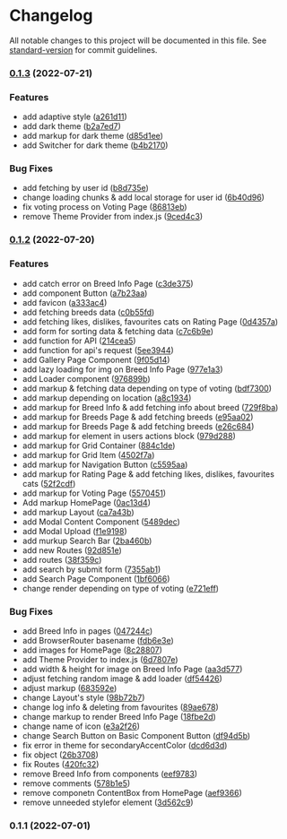 # Changelog

All notable changes to this project will be documented in this file. See [standard-version](https://github.com/conventional-changelog/standard-version) for commit guidelines.

### [0.1.3](https://github.com/PavlinaAntipova/MI_2022_Front-end_test/compare/v0.1.2...v0.1.3) (2022-07-21)


### Features

* add adaptive style ([a261d11](https://github.com/PavlinaAntipova/MI_2022_Front-end_test/commit/a261d11ae6e192d17217983e5eba67e9a4f34477))
* add dark theme ([b2a7ed7](https://github.com/PavlinaAntipova/MI_2022_Front-end_test/commit/b2a7ed747a10ff6c688f420ddbce8df79a6ad5c8))
* add markup for dark theme ([d85d1ee](https://github.com/PavlinaAntipova/MI_2022_Front-end_test/commit/d85d1eedc936daf32331221fc0872071824d0b2b))
* add Switcher for dark theme ([b4b2170](https://github.com/PavlinaAntipova/MI_2022_Front-end_test/commit/b4b2170a01453da0137e3ece5570a8186c0e9925))


### Bug Fixes

* add fetching by user id ([b8d735e](https://github.com/PavlinaAntipova/MI_2022_Front-end_test/commit/b8d735ea76d7ff8ab7d1612fbd3a0f9e09b79a54))
* change loading chunks & add local storage for user id ([6b40d96](https://github.com/PavlinaAntipova/MI_2022_Front-end_test/commit/6b40d96ad40472103af8597b5d0a95fe573135b5))
* fix voting process on Voting Page ([86813eb](https://github.com/PavlinaAntipova/MI_2022_Front-end_test/commit/86813eb5560e0e75aad08734126e2cfa1e07bee0))
* remove Theme Provider from index.js ([9ced4c3](https://github.com/PavlinaAntipova/MI_2022_Front-end_test/commit/9ced4c3bf4a4166c21f56dfcdcf8e3ccb171f8e3))

### [0.1.2](https://github.com/PavlinaAntipova/MI_2022_Front-end_test/compare/v0.1.1...v0.1.2) (2022-07-20)


### Features

* add catch error on Breed Info Page ([c3de375](https://github.com/PavlinaAntipova/MI_2022_Front-end_test/commit/c3de375598b48720986377bb5fc2ba84a4dad416))
* add component Button ([a7b23aa](https://github.com/PavlinaAntipova/MI_2022_Front-end_test/commit/a7b23aabacbf5404157bd5118518292555b99b30))
* add favicon ([a333ac4](https://github.com/PavlinaAntipova/MI_2022_Front-end_test/commit/a333ac4246419c18964c09e00c5b2dfe85160f51))
* add fetching breeds data ([c0b55fd](https://github.com/PavlinaAntipova/MI_2022_Front-end_test/commit/c0b55fd2ac1a44323fbd87e5b5dcd6ad87f3a042))
* add fetching likes, dislikes, favourites cats on Rating Page ([0d4357a](https://github.com/PavlinaAntipova/MI_2022_Front-end_test/commit/0d4357af5cd66e2a0945d3e6bbca8f6467c06803))
* add form for sorting data & fetching data ([c7c6b9e](https://github.com/PavlinaAntipova/MI_2022_Front-end_test/commit/c7c6b9e2816eefebbec36a250e7cf51ab7beaeac))
* add function for API ([214cea5](https://github.com/PavlinaAntipova/MI_2022_Front-end_test/commit/214cea5e7bbabeb48446ae86aee8206a8f42a53a))
* add function for api's request ([5ee3944](https://github.com/PavlinaAntipova/MI_2022_Front-end_test/commit/5ee39448e296be0ddfd4aa872745a4b35ff92e02))
* add Gallery Page Component ([9f05d14](https://github.com/PavlinaAntipova/MI_2022_Front-end_test/commit/9f05d14b7b8d5dddb0cc46382c2ebba51bf01ab3))
* add lazy loading for img on Breed Info Page ([977e1a3](https://github.com/PavlinaAntipova/MI_2022_Front-end_test/commit/977e1a36a8c5804dfd6f87d46093d2e4b6818fb0))
* add Loader component ([976899b](https://github.com/PavlinaAntipova/MI_2022_Front-end_test/commit/976899b1618dc0b102eeb07c46652d166f013930))
* add markup & fetching data depending on type of voting ([bdf7300](https://github.com/PavlinaAntipova/MI_2022_Front-end_test/commit/bdf7300026036868d286b6ce723d36fa544fa7c8))
* add markup depending on location ([a8c1934](https://github.com/PavlinaAntipova/MI_2022_Front-end_test/commit/a8c19341af34de0129e5b69534d787a26b2512a8))
* add markup for Breed Info & add fetching info about breed ([729f8ba](https://github.com/PavlinaAntipova/MI_2022_Front-end_test/commit/729f8ba7a00cd7b83ab052b1bf289e5d4395c186))
* add markup for Breeds Page & add fetching breeds ([e95aa02](https://github.com/PavlinaAntipova/MI_2022_Front-end_test/commit/e95aa02732802796d9ed97aae8099cdccce3bc45))
* add markup for Breeds Page & add fetching breeds ([e26c684](https://github.com/PavlinaAntipova/MI_2022_Front-end_test/commit/e26c684e737526fba47c672b499ec70d4112bc40))
* add markup for element in users actions block ([979d288](https://github.com/PavlinaAntipova/MI_2022_Front-end_test/commit/979d2885452a6ef64e74dd529f7d8a21cd748e59))
* add markup for Grid Container ([884c1de](https://github.com/PavlinaAntipova/MI_2022_Front-end_test/commit/884c1de20db94058f8946f2be1bd4be178e92047))
* add markup for Grid Item ([4502f7a](https://github.com/PavlinaAntipova/MI_2022_Front-end_test/commit/4502f7a7236ee14d1dec6baab662379b45199c51))
* add markup for Navigation Button ([c5595aa](https://github.com/PavlinaAntipova/MI_2022_Front-end_test/commit/c5595aa72284db7811779bdc37d5ed83a334eba3))
* add markup for Rating Page & add fetching likes, dislikes, favourites cats ([52f2cdf](https://github.com/PavlinaAntipova/MI_2022_Front-end_test/commit/52f2cdf223f2750819ccd4aa62e971db6ad3d41e))
* add markup for Voting Page ([5570451](https://github.com/PavlinaAntipova/MI_2022_Front-end_test/commit/5570451400a58ddc57ed383d042f931d86581756))
* Add markup HomePage ([0ac13d4](https://github.com/PavlinaAntipova/MI_2022_Front-end_test/commit/0ac13d4fb43096d0876a141cfd3fef6178909265))
* add markup Layout ([ca7a43b](https://github.com/PavlinaAntipova/MI_2022_Front-end_test/commit/ca7a43b7fdbc7c0a55493aed1e47c9b0e7492cef))
* add Modal Content Component ([5489dec](https://github.com/PavlinaAntipova/MI_2022_Front-end_test/commit/5489dec86e78a44f2451a6e4bd7f6c710f75f311))
* add Modal Upload ([f1e9198](https://github.com/PavlinaAntipova/MI_2022_Front-end_test/commit/f1e91982e2fb18de068b48f089601bff17393627))
* add murkup Search Bar ([2ba460b](https://github.com/PavlinaAntipova/MI_2022_Front-end_test/commit/2ba460b94620a221f765e3afe3c64b8ea7360158))
* add new Routes ([92d851e](https://github.com/PavlinaAntipova/MI_2022_Front-end_test/commit/92d851e9632409e24580f17d698e123f78986b61))
* add routes ([38f359c](https://github.com/PavlinaAntipova/MI_2022_Front-end_test/commit/38f359ca672586c5408f118742eea6cbe76d3a95))
* add search by submit form ([7355ab1](https://github.com/PavlinaAntipova/MI_2022_Front-end_test/commit/7355ab18bc7a99892c960c6d8b9e7c299ce20bca))
* add Search Page Component ([1bf6066](https://github.com/PavlinaAntipova/MI_2022_Front-end_test/commit/1bf60665b2ac1db5c5c79cc173f724a0f94160bb))
* change render depending on type of voting ([e721eff](https://github.com/PavlinaAntipova/MI_2022_Front-end_test/commit/e721eff67c143059a15361836057fb353f3b4674))


### Bug Fixes

* add Breed Info in pages ([047244c](https://github.com/PavlinaAntipova/MI_2022_Front-end_test/commit/047244c1f1471716274b411b6b067c59115e82bf))
* add BrowserRouter basename ([fdb6e3e](https://github.com/PavlinaAntipova/MI_2022_Front-end_test/commit/fdb6e3ed00525d48b84d1903291a49be4caeecf4))
* add images for HomePage ([8c28807](https://github.com/PavlinaAntipova/MI_2022_Front-end_test/commit/8c288077fe13f66be487d02cd5d5382ec035117c))
* add Theme Provider to index.js ([6d7807e](https://github.com/PavlinaAntipova/MI_2022_Front-end_test/commit/6d7807e5bf32eb47625daeb3d00d7c59578b8699))
* add width & height for image on Breed Info Page ([aa3d577](https://github.com/PavlinaAntipova/MI_2022_Front-end_test/commit/aa3d577bdc0821226fe1cb2f1ec266e61d120ff2))
* adjust fetching random image & add loader ([df54426](https://github.com/PavlinaAntipova/MI_2022_Front-end_test/commit/df5442633b99f8eb9bff6f945e4219b77a888c62))
* adjust markup ([683592e](https://github.com/PavlinaAntipova/MI_2022_Front-end_test/commit/683592e341d1e34e53a85536da1298a325c17252))
* change Layout's style ([98b72b7](https://github.com/PavlinaAntipova/MI_2022_Front-end_test/commit/98b72b76d84d4092348dca3ddfc44b92662327fc))
* change log info & deleting from favourites ([89ae678](https://github.com/PavlinaAntipova/MI_2022_Front-end_test/commit/89ae6781220bd9348c0b9cdeebee9bd7139df62a))
* change markup to render Breed Info Page ([18fbe2d](https://github.com/PavlinaAntipova/MI_2022_Front-end_test/commit/18fbe2d6d90eeb848bc2fe48942f48579b5f3a80))
* change name of icon ([e3a2f26](https://github.com/PavlinaAntipova/MI_2022_Front-end_test/commit/e3a2f264085e072732d9387bd6858ed67ae72dfb))
* change Search Button on Basic Component Button ([df94d5b](https://github.com/PavlinaAntipova/MI_2022_Front-end_test/commit/df94d5b3290393327e5fe2cc2b8d389d2ba26cab))
* fix error in theme for secondaryAccentColor ([dcd6d3d](https://github.com/PavlinaAntipova/MI_2022_Front-end_test/commit/dcd6d3dbf351e687f4926cc8be831fa1cb4bf2e7))
* fix object ([26b3708](https://github.com/PavlinaAntipova/MI_2022_Front-end_test/commit/26b3708c03c27d419f0b05e8501b2a4fe1ce38ec))
* fix Routes ([420fc32](https://github.com/PavlinaAntipova/MI_2022_Front-end_test/commit/420fc326a61f1f442c5c4b10bab1f8d921b49819))
* remove Breed Info from components ([eef9783](https://github.com/PavlinaAntipova/MI_2022_Front-end_test/commit/eef9783393e3464d9f2caa021a9dbe4dbd97f841))
* remove comments ([578b1e5](https://github.com/PavlinaAntipova/MI_2022_Front-end_test/commit/578b1e526e8eb7dc47aa98264c5cd3f2df6e5eaa))
* remove componetn ContentBox from HomePage ([aef9366](https://github.com/PavlinaAntipova/MI_2022_Front-end_test/commit/aef9366ad9228322d999c434a251a815f00651c3))
* remove unneeded stylefor element ([3d562c9](https://github.com/PavlinaAntipova/MI_2022_Front-end_test/commit/3d562c91693cd5df1cf389e5b15a85ae87566bc1))

### 0.1.1 (2022-07-01)
